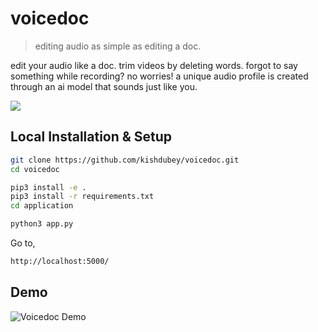
# voicedoc
> editing audio as simple as editing a doc. 

edit your audio like a doc. trim videos by deleting words. forgot to say something while recording? no worries! a unique audio profile is created through an ai model that sounds just like you.

<img src="https://i.ibb.co/ZWjJSGV/Screenshot-from-2022-09-25-22-00-17.png"/>


## Local Installation & Setup

```sh
git clone https://github.com/kishdubey/voicedoc.git
cd voicedoc
```

```sh
pip3 install -e .
pip3 install -r requirements.txt
cd application
```

```sh
python3 app.py
```
Go to,
```sh
http://localhost:5000/
```
## Demo
![Voicedoc Demo](https://github.com/kishdubey/voicedoc/blob/main/application/static/assets/img/voicedoc-demo.gif)
